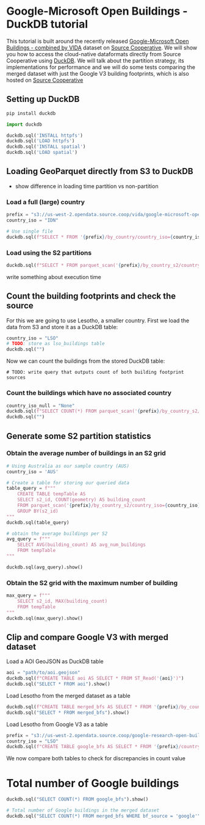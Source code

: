 # Google-Microsoft Open Buildings - DuckDB tutorial

This tutorial is built around the recently released [Google-Microsoft Open Buildings - combined by VIDA](https://beta.source.coop/repositories/vida/google-microsoft-open-buildings/description) dataset on [Source Cooperative](https://beta.source.coop/). We will show you how to access the cloud-native dataformats directly from Source Cooperative using [DuckDB](https://duckdb.org/). We will talk about the partition strategy, its implementations for performance and we will do some tests comparing the merged dataset with just the Google V3 building footprints, which is also hosted on [Source Cooperative](https://beta.source.coop/repositories/cholmes/google-open-buildings/description)

## Setting up DuckDB

```python
pip install duckdb
```

```python
import duckdb

duckdb.sql('INSTALL httpfs')
duckdb.sql('LOAD httpfs')
duckdb.sql('INSTALL spatial')
duckdb.sql('LOAD spatial')
```

## Loading GeoParquet directly from S3 to DuckDB

- show difference in loading time partition vs non-partition


### Load a full (large) country
```python
prefix = "s3://us-west-2.opendata.source.coop/vida/google-microsoft-open-buildings/geoparquet"
country_iso = "IDN"

# Use single file
duckdb.sql(f"SELECT * FROM '{prefix}/by_country/country_iso={country_iso}/{country_iso}.parquet'").show()
```

### Load using the S2 partitions
```python
duckdb.sql(f"SELECT * FROM parquet_scan('{prefix}/by_country_s2/country_iso={country_iso}/*.parquet')").show()
```

write something about execution time

## Count the building footprints and check the source

For this we are going to use Lesotho, a smaller country. First we load the data from S3 and store it as a DuckDB table:

```python
country_iso = "LSO"
# TODO: store as lso_buildings table
duckdb.sql("")
```

Now we can count the buildings from the stored DuckDB table:

```
# TODO: write query that outputs count of both building footprint sources
```

### Count the buildings which have no associated country
```python
country_iso_null = "None"
duckdb.sql(f"SELECT COUNT(*) FROM parquet_scan('{prefix}/by_country_s2/country_iso={country_iso_null}/*.parquet')").show()
duckdb.sql("")
```

## Generate some S2 partition statistics
### Obtain the average number of buildings in an S2 grid

```python
# Using Australia as our sample country (AUS)
country_iso = 'AUS'

# Create a table for storing our queried data
table_query = f"""
    CREATE TABLE tempTable AS
    SELECT s2_id, COUNT(geometry) AS building_count
    FROM parquet_scan('{prefix}/by_country_s2/country_iso={country_iso}/*.parquet')
    GROUP BY(s2_id)
"""
duckdb.sql(table_query)

# obtain the average buildings per S2
avg_query = f"""
    SELECT AVG(building_count) AS avg_num_buildings
    FROM tempTable
"""

duckdb.sql(avg_query).show()
```

### Obtain the S2 grid with the maximum number of building
```python
max_query = f"""
    SELECT s2_id, MAX(building_count)
    FROM tempTable
"""
duckdb.sql(max_query).show()
``` 

## Clip and compare Google V3 with merged dataset

Load a AOI GeoJSON as DuckDB table
```python
aoi = "path/to/aoi.geojson"
duckdb.sql(f"CREATE TABLE aoi AS SELECT * FROM ST_Read('{aoi}')")
duckdb.sql("SELECT * FROM aoi").show()
```
Load Lesotho from the merged dataset as a table
```python
duckdb.sql(f"CREATE TABLE merged_bfs AS SELECT * FROM '{prefix}/by_country/country_iso={country_iso}/{country_iso}.parquet'")
duckdb.sql("SELECT * FROM merged_bfs").show()
```

Load Lesotho from Google V3 as a table
```python
prefix = "s3://us-west-2.opendata.source.coop/google-research-open-buildings/geoparquet-by-country"
country_iso = "LSO"
duckdb.sql(f"CREATE TABLE google_bfs AS SELECT * FROM '{prefix}/country_iso={country_iso}/{country_iso}.parquet'")
```
We now compare both tables to check for discrepancies in count value

# Total number of Google buildings
```python
duckdb.sql("SELECT COUNT(*) FROM google_bfs").show()
```

```python
# Total number of Google buildings in the merged dataset
duckdb.sql("SELECT COUNT(*) FROM merged_bfs WHERE bf_source = 'google'").show()
```